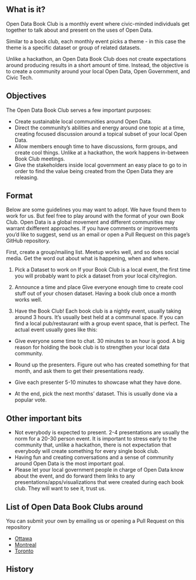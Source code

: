 ## What is it?
Open Data Book Club is a monthly event where civic-minded individuals get together to talk about and present on the uses of Open Data.

Similar to a book club, each monthly event picks a theme - in this case the theme is a specific dataset or group of related datasets.

Unlike a hackathon, an Open Data Book Club does not create expectations around producing results in a short amount of time. Instead, the objective is to create a community around your local Open Data, Open Government, and Civic Tech.

## Objectives
The Open Data Book Club serves a few important purposes:

- Create sustainable local communities around Open Data.
- Direct the community’s abilities and energy around one topic at a time, creating focused discussion around a topical subset of your local Open Data.
- Allow members enough time to have discussions, form groups, and create cool things. Unlike at a hackathon, the work happens in-between Book Club meetings.
- Give the stakeholders inside local government an easy place to go to in order to find the value being created from the Open Data they are releasing.


## Format
Below are some guidelines you may want to adopt. We have found them to work for us. But feel free to play around with the format of your own Book Club. Open Data is a global movement and different communities may warrant dxifferent approaches. If you have comments or improvements you’d like to suggest, send us an email or open a Pull Request on this page’s GitHub repository.

First, create a group/mailing list. Meetup works well, and so does social media. Get the word out about what is happening, when and where.


1. Pick a Dataset to work on
If your Book Club is a local event, the first time you will probably want to pick a dataset from your local city/region.

2. Announce a time and place
Give everyone enough time to create cool stuff out of your chosen dataset. Having a book club once a month works well.

3. Have the Book Club!
Each book club is a nightly event, usually taking around 3 hours. It’s usually best held at a communal space. If you can find a local pub/restaurant with a group event space, that is perfect. The actual event usually goes like this:

- Give everyone some time to chat. 30 minutes to an hour is good. A big reason for holding the book club is to strengthen your local data community.

- Round up the presenters. Figure out who has created something for that month, and ask them to get their presentations ready.

- Give each presenter 5-10 minutes to showcase what they have done.

- At the end, pick the next months’ dataset. This is usually done via a popular vote.

## Other important bits
- Not everybody is expected to present. 2-4 presentations are usually the norm for a 20-30 person event. It is important to stress early to the community that, unlike a hackathon, there is not expectation that everybody will create something for every single book club.
- Having fun and creating conversations and a sense of community around Open Data is the most important goal.
- Please let your local government people in charge of Open Data know about the event, and do forward them links to any presentations/apps/visualizations that were created during each book club. They will want to see it, trust us.

## List of Open Data Book Clubs around

You can submit your own by emailing us or opening a Pull Request on this repository

- [Ottawa](http://www.meetup.com/Open-Data-Ottawa/)
- [Montreal](http://www.meetup.com/mtldata/)
- [Toronto](http://www.meetup.com/opentoronto/)

## History
